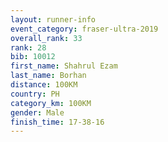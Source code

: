 ```yaml
---
layout: runner-info 
event_category: fraser-ultra-2019 
overall_rank: 33
rank: 28
bib: 10012
first_name: Shahrul Ezam
last_name: Borhan
distance: 100KM
country: PH
category_km: 100KM
gender: Male
finish_time: 17-38-16
---
```


